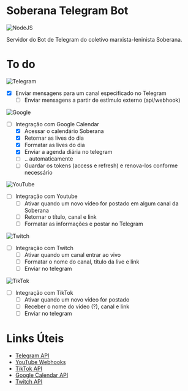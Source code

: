 # Soberana Telegram Bot
![NodeJS](https://img.shields.io/badge/node.js-6DA55F?style=for-the-badge&logo=node.js&logoColor=white)

Servidor do Bot de Telegram do coletivo marxista-leninista Soberana.

# To do
![Telegram](https://img.shields.io/badge/Telegram-2CA5E0?style=for-the-badge&logo=telegram&logoColor=white)
- [x] Enviar mensagens para um canal especificado no Telegram
  - [ ] Enviar mensagens a partir de estímulo externo (api/webhook)

![Google](https://img.shields.io/badge/google-4285F4?style=for-the-badge&logo=google&logoColor=white)
- [ ] Integração com Google Calendar
  - [x] Acessar o calendário Soberana
  - [x] Retornar as lives do dia
  - [x] Formatar as lives do dia
  - [x] Enviar a agenda diária no telegram
  - [ ] .. automaticamente
  - [ ] Guardar os tokens (access e refresh) e renova-los conforme necessário

![YouTube](https://img.shields.io/badge/YouTube-%23FF0000.svg?style=for-the-badge&logo=YouTube&logoColor=white)
- [ ] Integração com Youtube
  - [ ] Ativar quando um novo vídeo for postado em algum canal da Soberana
  - [ ] Retornar o título, canal e link
  - [ ] Formatar as informações e postar no Telegram

![Twitch](https://img.shields.io/badge/Twitch-%239146FF.svg?style=for-the-badge&logo=Twitch&logoColor=white)
- [ ] Integração com Twitch
  - [ ] Ativar quando um canal entrar ao vivo
  - [ ] Formatar o nome do canal, título da live e link
  - [ ] Enviar no telegram

![TikTok](https://img.shields.io/badge/TikTok-%23000000.svg?style=for-the-badge&logo=TikTok&logoColor=white)
- [ ] Integração com TikTok
  - [ ] Ativar quando um novo vídeo for postado
  - [ ] Receber o nome do vídeo (?), canal e link
  - [ ] Enviar no telegram

# Links Úteis
- [Telegram API](https://core.telegram.org/bots)
- [YouTube Webhooks](https://developers.google.com/youtube/v3/guides/push_notifications)
- [TikTok API](https://developers.tiktok.com/doc)
- [Google Calendar API](https://developers.google.com/calendar/api/v3/reference)
- [Twitch API](https://dev.twitch.tv/docs/api)
